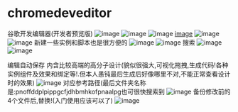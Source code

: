 # chromedeveditor
谷歌开发编辑器(开发者预览版)
![image](https://cloud.githubusercontent.com/assets/13098589/12255846/3a115950-b933-11e5-8f6d-3a717ffd4334.png)
![image](https://cloud.githubusercontent.com/assets/13098589/12255855/5241c4ec-b933-11e5-9464-25cf8d9ca55f.png)
![image](https://cloud.githubusercontent.com/assets/13098589/12255870/68e75004-b933-11e5-8240-7d6a6a7ba706.png)
[image](https://cloud.githubusercontent.com/assets/13098589/12853292/53f8eaa6-cc6e-11e5-9fab-b46eaa820198.png)
![image](https://cloud.githubusercontent.com/assets/13098589/12853337/8980fd6c-cc6e-11e5-8b4a-86ac81296b61.png)
![image](https://cloud.githubusercontent.com/assets/13098589/12853367/b080764a-cc6e-11e5-80f2-f30eda7092a2.png)
新建一些实例和脚本也是很方便的
![image](https://cloud.githubusercontent.com/assets/13098589/12853517/711694ac-cc6f-11e5-9d4f-bee14e693a8d.png)
![image](https://cloud.githubusercontent.com/assets/13098589/12853614/0d3a7b3c-cc70-11e5-81a7-a3575a61a465.png)
搜索
![image](https://cloud.githubusercontent.com/assets/13098589/12853657/520c521c-cc70-11e5-8f8d-682b19f3625f.png)
![image](https://cloud.githubusercontent.com/assets/13098589/12853735/aecf1cf0-cc70-11e5-87f5-acbceed2218d.png)

编辑自动保存
内含比较高端的高分子设计(貌似很强大,可视化拖拽,生成代码!各种实例组件及效果和绑定等!.但本人愚钝最后生成后好像哪里不对,不能正常查看设计时的效果)
![image](https://cloud.githubusercontent.com/assets/13098589/12853785/e7e335ee-cc70-11e5-8797-ab8cb1eab5cb.png)
对应参考路径(最后文件夹名称是:pnoffddplpippgcfjdhbmhkofpnaalpg也可很快搜索到
![image](https://cloud.githubusercontent.com/assets/13098589/12854171/0f835f5a-cc73-11e5-9d73-124212d3f1d2.png)
备份修改前的4个文件后,替换!(入门使用应该可以了)
![image](https://cloud.githubusercontent.com/assets/13098589/12854242/8a2e7956-cc73-11e5-8632-89112cde68d1.png)
